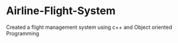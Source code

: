# Airline-Flight-System
Created a flight management system using c++ and Object oriented Programming
